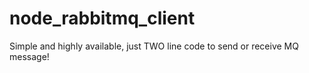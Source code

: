 # node_rabbitmq_client
Simple and highly available, just TWO line code to send or receive MQ message!
